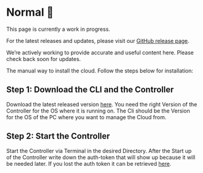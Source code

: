 # Normal 🚧

This page is currently a work in progress.

For the latest releases and updates, please visit our [GitHub release page](https://github.com/HttpRafa/atomic-cloud/releases/).

We’re actively working to provide accurate and useful content here. Please check back soon for updates.


The manual way to install the cloud. Follow the steps below for installation:  

## Step 1: Download the CLI and the Controller  

Download the latest released version [here](https://github.com/HttpRafa/atomic-cloud/releases). You need the right Version of the Controller for the OS where it is running on. The Cli should be the Version for the OS of the PC where you want to manage the Cloud from.


## Step 2: Start the Controller

Start the Controller via Terminal in the desired Directory. After the Start up of the Controller write down the auth-token that will show up because it will be needed later. If you lost the auth token it can be retrieved [here](https://httprafa.github.io/atomic-cloud/controller/usage/retrieve_token/).